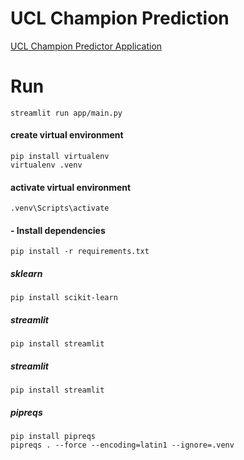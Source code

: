 # UCL Champion Prediction

[UCL Champion Predictor Application](https://jhasan2026-ucl-champion-prediction-appmain-bcfmc8.streamlit.app/)


# Run

```
streamlit run app/main.py
```


#### create virtual environment

```
pip install virtualenv
virtualenv .venv
```

#### activate virtual environment

```
.venv\Scripts\activate
```

#### - Install dependencies
```
pip install -r requirements.txt
```

##### sklearn
```
pip install scikit-learn
```

##### streamlit
```
pip install streamlit
```

##### streamlit
```
pip install streamlit
```

##### pipreqs
```
pip install pipreqs
pipreqs . --force --encoding=latin1 --ignore=.venv
```


